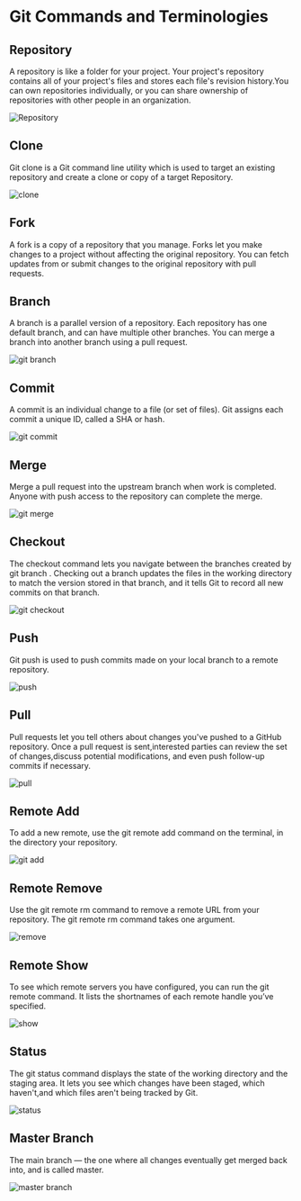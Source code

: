 # Git Commands and Terminologies

  ## Repository
      
A repository is like a folder for your project. Your project's repository contains all of your project's files and 
stores each file's revision history.You can own repositories individually, or you can share ownership of repositories 
with other people in an organization. 


![Repository](https://user-images.githubusercontent.com/54865943/66275735-96212a00-e859-11e9-82b9-3d878254a594.png)

## Clone
  
Git clone is a Git command line utility which is used to target an existing repository and create a clone or copy of a target 
Repository.

![clone](https://user-images.githubusercontent.com/54865943/66275783-07f97380-e85a-11e9-922d-3fd1ff344f34.PNG)

## Fork
 
A fork is a copy of a repository that you manage. Forks let you make changes to a project without affecting the original repository.
You can fetch updates from or submit changes to the original repository with pull requests.

## Branch

A branch is a parallel version of a repository. Each repository has one default branch, and can have multiple other branches.
You can merge a branch into another branch using a pull request.

![git branch](https://user-images.githubusercontent.com/54865943/66273247-2d798380-e840-11e9-810b-2553875467d8.png)

## Commit

A commit is an individual change to a file (or set of files). Git assigns each commit a unique ID, called a SHA or hash.


![git commit](https://user-images.githubusercontent.com/54865943/66273204-de335300-e83f-11e9-870c-2f8b37febd1f.png)

## Merge

Merge a pull request into the upstream branch when work is completed. Anyone with push access to the repository can complete the merge.


![git merge](https://user-images.githubusercontent.com/54865943/66273295-9660fb80-e840-11e9-982f-f64a988f14b6.png)

## Checkout

The checkout command lets you navigate between the branches created by git branch . Checking out a branch updates the files in the
working directory to match the version stored in that branch, and it tells Git to record all new commits on that branch.

![git checkout](https://user-images.githubusercontent.com/54865943/66273372-3dde2e00-e841-11e9-8f57-47eed5ea8829.png)

## Push

 Git push is used to push commits made on your local branch to a remote repository.

![push](https://user-images.githubusercontent.com/54865943/66275761-d2548a80-e859-11e9-8c64-40a075394cdf.png)

## Pull

Pull requests let you tell others about changes you've pushed to a GitHub repository. Once a pull request is sent,interested
parties can review the set of changes,discuss potential modifications, and even push follow-up commits if necessary.

![pull](https://user-images.githubusercontent.com/54865943/66275772-edbf9580-e859-11e9-9e8c-0504996131fc.png)

## Remote Add

To add a new remote, use the git remote add command on the terminal, in the directory your repository. 

![git add](https://user-images.githubusercontent.com/54865943/66276257-50fff680-e85f-11e9-8f49-d6945af3dc30.png)

## Remote Remove

Use the git remote rm command to remove a remote URL from your repository. The git remote rm command takes one argument.

![remove](https://user-images.githubusercontent.com/54865943/66276250-447b9e00-e85f-11e9-85de-d10497c78aaa.png)

## Remote Show

To see which remote servers you have configured, you can run the git remote command. It lists the shortnames of each 
remote handle you’ve specified.

![show](https://user-images.githubusercontent.com/54865943/66275744-b05b0800-e859-11e9-92a0-2d4d60560a87.png)

## Status

The git status command displays the state of the working directory and the staging area. It lets you see which changes have been staged,
which haven't,and which files aren't being tracked by Git.

![status](https://user-images.githubusercontent.com/54865943/66276255-4d6c6f80-e85f-11e9-92cc-51103a5c0d64.png)

## Master Branch

The main branch — the one where all changes eventually get merged back into, and is called master.

![master branch](https://user-images.githubusercontent.com/54865943/66276252-47768e80-e85f-11e9-93ec-e922c6a60e08.png)


